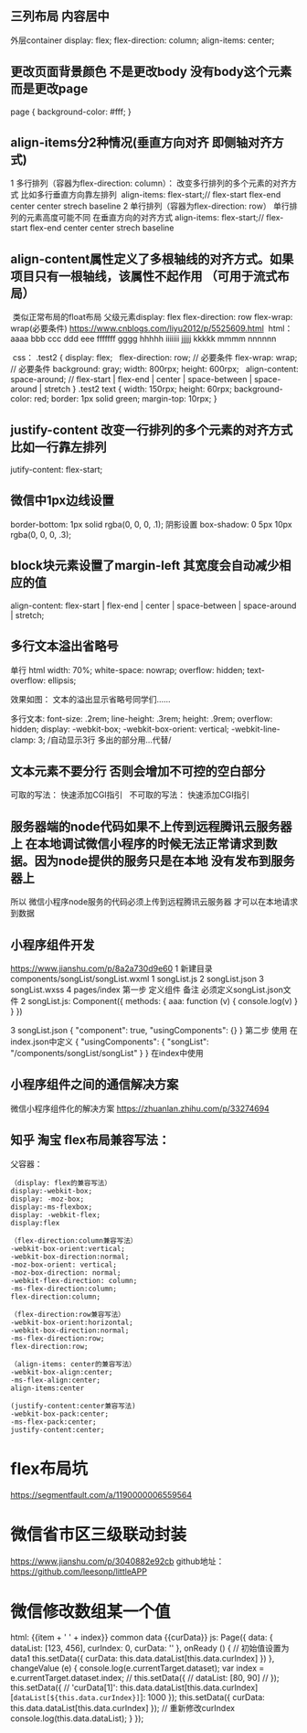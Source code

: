## 三列布局 内容居中
  外层container
    display: flex;
    flex-direction: column;
    align-items: center;

## 更改页面背景颜色 不是更改body 没有body这个元素 而是更改page
page {
  background-color: #fff;
}

## align-items分2种情况(垂直方向对齐 即侧轴对齐方式)
1 多行排列（容器为flex-direction: column）：
改变多行排列的多个元素的对齐方式 比如多行垂直方向靠左排列
  align-items: flex-start;// flex-start flex-end center center strech baseline
2 单行排列（容器为flex-direction: row）
单行排列的元素高度可能不同 在垂直方向的对齐方式
align-items: flex-start;// flex-start flex-end center center strech baseline

## align-content属性定义了多根轴线的对齐方式。如果项目只有一根轴线，该属性不起作用 （可用于流式布局）
  类似正常布局的float布局 父级元素display: flex flex-direction: row flex-wrap: wrap(必要条件)
  https://www.cnblogs.com/liyu2012/p/5525609.html
  html：
  <view class='test2'>
    <text>aaaa</text>
    <text>bbb</text>
    <text>ccc</text>
    <text>ddd</text>
    <text>eee</text>
    <text>fffffff</text>
    <text>gggg</text>
    <text>hhhhh</text>
    <text>iiiiiii</text>
    <text>jjjjj</text>
    <text>kkkkk</text>
    <text>mmmm</text>
    <text>nnnnnn</text>
  </view>
  
  css：
  .test2 {
    display: flex;
    flex-direction: row; // 必要条件
    flex-wrap: wrap;  // 必要条件
    background: gray;
    width: 800rpx;
    height: 600rpx;
    align-content: space-around; // flex-start | flex-end | center | space-between | space-around | stretch
  }
  .test2 text {
    width: 150rpx;
    height: 60rpx;
    background-color: red;
    border: 1px solid green;
    margin-top: 10rpx;
  }

## justify-content 改变一行排列的多个元素的对齐方式 比如一行靠左排列
  jutify-content: flex-start;

## 微信中1px边线设置
  border-bottom: 1px solid rgba(0, 0, 0, .1);
  阴影设置
  box-shadow: 0 5px 10px rgba(0, 0, 0, .3);

## block块元素设置了margin-left 其宽度会自动减少相应的值
  align-content: flex-start | flex-end | center | space-between | space-around | stretch;

## 多行文本溢出省略号
  单行 html
    width: 70%;
    white-space: nowrap;
    overflow: hidden;
    text-overflow: ellipsis;

  效果如图： 文本的溢出显示省略号同学们......

  多行文本: font-size: .2rem; line-height: .3rem; height: .9rem; overflow: hidden; display: -webkit-box; -webkit-box-orient: vertical; -webkit-line-clamp: 3; /自动显示3行 多出的部分用...代替/

## 文本元素不要分行 否则会增加不可控的空白部分
  可取的写法：
  <text class='add-title p'>快速添加CGI指引</text>  
  不可取的写法：
  <text class='add-title p'>
    快速添加CGI指引
  </text>
## 服务器端的node代码如果不上传到远程腾讯云服务器上 在本地调试微信小程序的时候无法正常请求到数据。因为node提供的服务只是在本地 没有发布到服务器上
所以 微信小程序node服务的代码必须上传到远程腾讯云服务器 才可以在本地请求到数据

## 小程序组件开发
https://www.jianshu.com/p/8a2a730d9e60
1 新建目录
components/songList/songList.wxml   1
                    songList.js     2
                    songList.json   3
                    songList.wxss   4
pages/index
第一步 定义组件 备注 必须定义songList.json文件
 2 songList.js:
  Component({
    methods: {
      aaa: function (v) {
        console.log(v)
      }
    }
  })
 
 3 songList.json
  {
    "component": true,
    "usingComponents": {}
  }
第二步 使用
在index.json中定义
{
  "usingComponents": {
    "songList": "/components/songList/songList"
  }
}
在index中使用
<songList></songList>

## 小程序组件之间的通信解决方案
微信小程序组件化的解决方案
https://zhuanlan.zhihu.com/p/33274694

## 知乎 淘宝 flex布局兼容写法：
父容器：
```
（display: flex的兼容写法）
display:-webkit-box;
display: -moz-box;
display:-ms-flexbox;
display: -webkit-flex;
display:flex

（flex-direction:column兼容写法）
-webkit-box-orient:vertical;
-webkit-box-direction:normal;
-moz-box-orient: vertical;
-moz-box-direction: normal;
-webkit-flex-direction: column;
-ms-flex-direction:column;
flex-direction:column;

（flex-direction:row兼容写法）
-webkit-box-orient:horizontal;
-webkit-box-direction:normal;
-ms-flex-direction:row;
flex-direction:row;

（align-items: center的兼容写法）
-webkit-box-align:center;
-ms-flex-align:center;
align-items:center

(justify-content:center兼容写法)
-webkit-box-pack:center;
-ms-flex-pack:center;
justify-content:center;
```
# flex布局坑
https://segmentfault.com/a/1190000006559564

# 微信省市区三级联动封装
https://www.jianshu.com/p/3040882e92cb
github地址：https://github.com/leesonp/littleAPP 

# 微信修改数组某一个值
html:
<block wx:for='{{dataList}}' wx:key='{{index}}'>
  <view bindtap='changeValue' data-index='{{index}}' data-item='{{item}}'>{{item + ' ' + index}}</view>
</block>
<view>common data</view>
<view>{{curData}}</view>
js:
Page({
  data: {
    dataList: [123, 456],
    curIndex: 0,
    curData: ''
  },
  onReady () {
    // 初始值设置为data1
    this.setData({
      curData: this.data.dataList[this.data.curIndex]
    })
  },
  changeValue (e) {
    console.log(e.currentTarget.dataset);
    var index = e.currentTarget.dataset.index;
    // this.setData({
    //   dataList: [80, 90]
    // });
    this.setData({
      // 'curData[1]': this.data.dataList[this.data.curIndex]
      [`dataList[${this.data.curIndex}]`]: 1000
    });
    this.setData({
      curData: this.data.dataList[this.data.curIndex]
    });
    // 重新修改curIndex
    console.log(this.data.dataList);
  }
});

